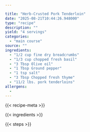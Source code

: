 ```yaml
---

title: "Herb-Crusted Pork Tenderloin"
date: "2025-08-21T10:44:26.948000"
type: "recipe"
description: ""
yield: "4 servings"
categories:
  - "main course"
source: ""
ingredients:
  - "1/2 cup fine dry breadcrumbs"
  - "1/3 cup chopped fresh basil"
  - "3 Tbsp Olive oil"
  - "1 Tbsp Ground pepper"
  - "1 tsp salt"
  - "3 Tbsp Chopped fresh thyme"
  - "11/2 lbs. pork tenderloins"
allergens:
  - 
---
```


{{< recipe-meta >}}

{{< ingredients >}}

{{< steps >}}
